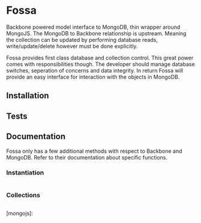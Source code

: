 # Fossa

Backbone powered model interface to MongoDB, thin wrapper around MongoJS. The
MongoDB to Backbone relationship is upstream. Meaning the collection
can be updated by performing database reads, write/update/delete however must be
done explicitly.

Fossa provides first class database and collection control. This great power
comes with responsibilities though. The developer should manage database switches,
seperation of concerns and data integrity. In return Fossa will provide an easy
interface for interaction with the objects in MongoDB.

## Installation


## Tests


## Documentation

Fossa only has a few additional methods with respect to Backbone and MongoDB.
Refer to their documentation about specific functions.

### Instantiation

```
```

### Collections

```

```

[backbone]: http://backbonejs.org/
[mongojs]:
